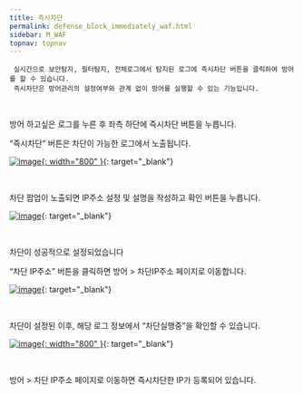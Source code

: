```yaml
---
title: 즉시차단
permalink: defense_block_immediately_waf.html
sidebar: M_WAF
topnav: topnav
---
```


     실시간으로 보안탐지, 필터탐지, 전체로그에서 탐지된 로그에 즉시차단 버튼을 클릭하여 방어를 할 수 있습니다.
     즉시차단은 방어관리의 설정여부와 관계 없이 방어를 실행할 수 있는 기능입니다.

<br />

방어 하고싶은 로그를 누른 후 좌측 하단에 즉시차단 버튼을 누릅니다.

“즉시차단” 버튼은 차단이 가능한 로그에서 노출됩니다.
 
 [![image](/docs/images/Manual/waf/defense/block/1.png){: width="800" }](/docs/images/Manual/waf/defense/block/1.png){: target="_blank"}

<br />

차단 팝업이 노출되면 IP주소 설정 및 설명을 작성하고 확인 버튼을 누릅니다.   

[![image](/docs/images/Manual/waf/defense/block/2.png)](/docs/images/Manual/waf/defense/block/2.png){: target="_blank"}

<br />

차단이 성공적으로 설정되었습니다 

“차단 IP주소” 버튼을 클릭하면 방어 > 차단IP주소 페이지로 이동합니다.   

 [![image](/docs/images/Manual/waf/defense/block/3.png)](/docs/images/Manual/waf/defense/block/3.png){: target="_blank"}

<br />

차단이 설정된 이후, 해당 로그 정보에서 “차단실행중”을 확인할 수 있습니다. 
  
 [![image](/docs/images/Manual/waf/defense/block/4.png){: width="800" }](/docs/images/Manual/waf/defense/block/4.png){: target="_blank"}

<br />

방어 > 차단 IP주소 페이지로 이동하면 즉시차단한 IP가 등록되어 있습니다.